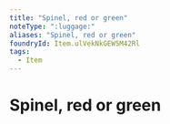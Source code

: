 ```yaml
---
title: "Spinel, red or green"
noteType: ":luggage:"
aliases: "Spinel, red or green"
foundryId: Item.ulVekNkGEW5M42Rl
tags:
  - Item
---
```


# Spinel, red or green
